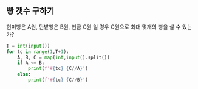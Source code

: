 ## 빵 갯수 구하기

현미빵은 A원, 단밭빵은 B원, 현금 C원 일 경우 C원으로 최대 몇개의 빵을 살 수 있는가?

```python
T = int(input())
for tc in range(1,T+1):
    A, B, C = map(int,input().split())
    if A <= B:
        print(f'#{tc} {C//A}')
    else:
        print(f'#{tc} {C//B}')
```

